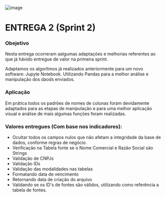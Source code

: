 ![image](https://user-images.githubusercontent.com/57918707/81295850-6e8c7d00-9047-11ea-98ea-f68549174851.png)

# ENTREGA 2 (Sprint 2)

### Obejetivo
<p>Nesta entrega ocorreram aalgumas adaptações e melhorias referentes ao que já hávido entregue de valor na primeira sprint.</p>
<p>Adaptamos os algoritmos já realizados anteriormente para um novo software: Jupyte Notebook. Utilizando Pandas para a melhor análise e manipulação dos daods enviados.</p>

### Aplicação
<p>Em prática todos os padrões de nomes de colunas foram devidamente adaptados para as etapas de manipulação e para uma melhor aplicação visual e análise de mais algumas funções foram realizadas.</p>

### Valores entregues (Com base nos indicadores):
- Ocultar todos os campos nulos que não afetam a integridade da base de dados, conforme regras de negócio.
- Verificação na Tabela fonte se o Nome Comercial e Razão Social são Strings
- Validação de CNPJs
- Validação IDs
- Validação das modalidades nas tabelas
- Formatando data de vencimento
- Retornando data de criação do arquivo
- Validando se os ID's de fontes são válidos, utilizando como referência a tabela de fontes.

